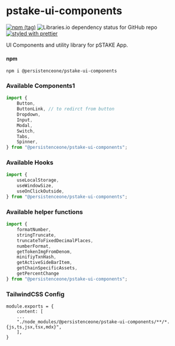 # pstake-ui-components

[![npm (tag)](https://img.shields.io/npm/v/@persistenceone/pstake-ui-components)](https://www.npmjs.com/package/@persistenceone/pstake-ui-components)
![Libraries.io dependency status for GitHub repo](https://img.shields.io/librariesio/github/persistenceOne/pstake-ui-components)
[![styled with prettier](https://img.shields.io/badge/styled_with-prettier-ff69b4.svg)](https://github.com/prettier/prettier)

UI Components and utility library for pSTAKE App.

#### npm

```shell
npm i @persistenceone/pstake-ui-components
```

### Available Components1

```ts
import {
    Button, 
    ButtonLink, // to redirct from button
    Dropdown,
    Input, 
    Modal, 
    Switch,
    Tabs,
    Spinner,
} from "@persistenceone/pstake-ui-components";
```

### Available Hooks

```ts
import {
    useLocalStorage, 
    useWindowSize,
    useOnClickOutside,
} from "@persistenceone/pstake-ui-components";
```

### Available helper functions

```ts
import {
    formatNumber,
    stringTruncate,
    truncateToFixedDecimalPlaces,
    numberFormat,
    getTokenImgFromDenom,
    minifiyTxnHash,
    getActiveSideBarItem,
    getChainSpecificAssets,
    getPercentChange
} from "@persistenceone/pstake-ui-components";
```
### TailwindCSS Config

```tsconst tailwindConf = require("@persistenceone/pstake-ui-components");
module.exports = {
    content: [
    ...
    "./node_modules/@persistenceone/pstake-ui-components/**/*.{js,ts,jsx,tsx,mdx}",
    ],
}
```
